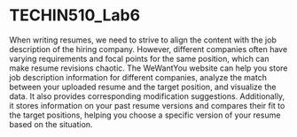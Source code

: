 # TECHIN510_Lab6

When writing resumes, we need to strive to align the content with the job description of the hiring company. However, different companies often have varying requirements and focal points for the same position, which can make resume revisions chaotic. The WeWantYou website can help you store job description information for different companies, analyze the match between your uploaded resume and the target position, and visualize the data. It also provides corresponding modification suggestions. Additionally, it stores information on your past resume versions and compares their fit to the target positions, helping you choose a specific version of your resume based on the situation.
